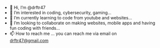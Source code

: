 - 👋 Hi, I’m @drftr47
- 👀 I’m interested in coding, cybersecurity, gaming...  
- 🌱 I’m currently learning to code from youtube and websites...
- 💞️ I’m looking to collaborate on making websites, mobile apps and having fun coding with friends...
- 📫 How to reach me ... you can reach me via email on drftr47@gmail.com 
<!---
drftr47/drftr47 is a ✨ special ✨ repository because its `README.md` (this file) appears on your GitHub profile.
You can click the Preview link to take a look at your changes.
--->
